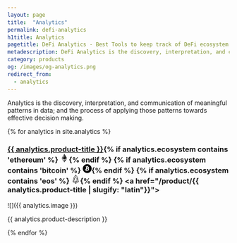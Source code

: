 ```yaml
---
layout: page
title:  "Analytics"
permalink: defi-analytics
h1title: Analytics
pagetitle: DeFi Analytics - Best Tools to keep track of DeFi ecosystem    
metadescription: DeFi Analytics is the discovery, interpretation, and communication of meaningful patterns in data; and the process of applying those patterns towards effective decision making.
category: products
og: /images/og-analytics.png
redirect_from:
  - analytics
---
```

Analytics is the discovery, interpretation, and communication of meaningful patterns in data; and the process of applying those patterns towards effective decision making.

{% for analytics in site.analytics %}
### <a href="{{ analytics.product-url }}">{{ analytics.product-title }}</a>{% if analytics.ecosystem contains 'ethereum' %} ![](images/ether.png "Built on Ethereum or related to Ethereum ecosystem"){% endif %} {% if analytics.ecosystem contains 'bitcoin' %} ![](/images/btc.png "Using Bitcoin ecosystem"){% endif %} {% if analytics.ecosystem contains 'eos' %} ![](/images/eos.png "Built on EOS or related to EOS ecosystem"){% endif %} <a href="/product/{{ analytics.product-title | slugify: "latin"}}"><i title="Would you recommend this product?" class="far fa-comments"></i></a>
![]({{ analytics.image }})

{{ analytics.product-description }}


{% endfor %}
